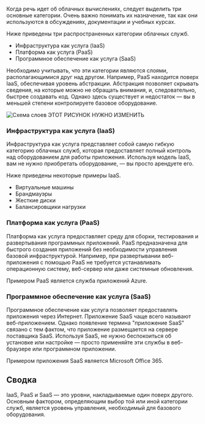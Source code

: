 Когда речь идет об облачных вычислениях, следует выделить три основные категории. Очень важно понимать их назначение, так как они используются в обсуждениях, документации и учебных курсах.

Ниже приведены три распространенных категории облачных служб.

- Инфраструктура как услуга (IaaS)
- Платформа как услуга (PaaS)
- Программное обеспечение как услуга (SaaS)

Необходимо учитывать, что эти категории являются слоями, располагающимися друг над другом. Например, PaaS находится поверх IaaS, обеспечивая уровень абстракции. Абстракция позволяет скрывать сведения, на которые можно не обращать внимания, и, следовательно, быстрее создавать код. Однако здесь существует и недостаток — вы в меньшей степени контролируете базовое оборудование.

![Схема слоев](../media-drafts/5-layer-diagram.jpg) ЭТОТ РИСУНОК НУЖНО ИЗМЕНИТЬ

### <a name="infrastructure-as-a-service-iaas"></a>Инфраструктура как услуга (IaaS)

Инфраструктура как услуга представляет собой самую гибкую категорию облачных служб, которая предоставляет полный контроль над оборудованием для работы приложения. Используя модель IaaS, вам не нужно приобретать оборудование, — вы просто арендуете его.

Ниже приведены некоторые примеры IaaS.

- Виртуальные машины
- Брандмауэры
- Жесткие диски
- Балансировщики нагрузки

### <a name="platform-as-a-service-paas"></a>Платформа как услуга (PaaS)

Платформа как услуга предоставляет среду для сборки, тестирования и развертывания программных приложений. PaaS предназначена для быстрого создания приложений без необходимости управления базовой инфраструктурой. Например, при развертывании веб-приложения с помощью PaaS не требуется устанавливать операционную систему, веб-сервер или даже системные обновления. 

Примером PaaS является служба приложений Azure.

### <a name="software-as-a-service-saas"></a>Программное обеспечение как услуга (SaaS)

Программное обеспечение как услуга позволяет предоставлять приложения через Интернет. Приложение SaaS чаще всего называют веб-приложением. Однако появление термина "приложение SaaS" связано с тем фактом, что приложение размещается на сервере поставщика SaaS. Используя SaaS, не нужно беспокоиться об установке или настройке — просто применяйте эти службы в веб-браузере или программном приложении. 

Примером приложения SaaS является Microsoft Office 365.

## <a name="summary"></a>Сводка

IaaS, PaaS и SaaS — это уровни, накладываемые один поверх другого. Основным фактором, определяющим выбор той или иной категории служб, является уровень управления, необходимый для базового оборудования.
